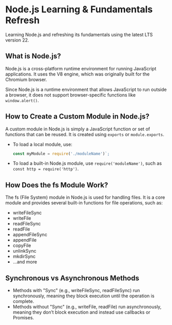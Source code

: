 # Node.js Learning & Fundamentals Refresh  

Learning Node.js and refreshing its fundamentals using the latest LTS version 22.  

## What is Node.js?  
Node.js is a cross-platform runtime environment for running JavaScript applications. It uses the V8 engine, which was originally built for the Chromium browser.  

Since Node.js is a runtime environment that allows JavaScript to run outside a browser, it does not support browser-specific functions like `window.alert()`.  

## How to Create a Custom Module in Node.js?  
A custom module in Node.js is simply a JavaScript function or set of functions that can be reused. It is created using `exports` or `module.exports`.  

- To load a local module, use:  
  ```js
  const myModule = require('./moduleName')`;
- To load a built-in Node.js module, use `require('moduleName')`, such as ` const http = require('http')`.

## How Does the fs Module Work?
The fs (File System) module in Node.js is used for handling files. It is a core module and provides several built-in functions for file operations, such as:

- writeFileSync
- writeFile
- readFileSync
- readFile
- appendFileSync
- appendFile
- copyFile
- unlinkSync
- mkdirSync
- ...and more

## Synchronous vs Asynchronous Methods
 - Methods with "Sync" (e.g., writeFileSync, readFileSync) run synchronously, meaning they block execution until the operation is complete.
 - Methods without "Sync" (e.g., writeFile, readFile) run asynchronously, meaning they don’t block execution and instead use callbacks or Promises.
